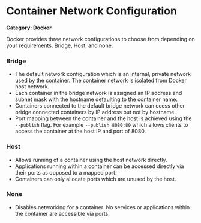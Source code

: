 # Container Network Configuration

__Category: Docker__

Docker provides three network configurations to choose from depending on your requirements. Bridge, Host, and none.

### Bridge 

* The default network configuration which is an internal, private network used by the container. The container network is isolated from Docker host network.
* Each container in the bridge network is assigned an IP address and subnet mask with the hostname defaulting to the container name.
* Containers connected to the default bridge network can ccess other bridge connected containers by IP address but not by hostname.
* Port mapping between the container and the host is achieved using the `--publish` flag. For example `--publish 8080:80` which allows clients to access the container at the host IP and port of 8080.

### Host

* Allows running of a container using the host network directly. 
* Applications running within a container can be accessed directly via their ports as opposed to a mapped port.
* Containers can only allocate ports which are unused by the host.

### None

* Disables networking for a container. No services or applications within the container are accessible via ports.
